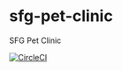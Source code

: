# sfg-pet-clinic
SFG Pet Clinic

[![CircleCI](https://circleci.com/gh/speedtrials/sfg-pet-clinic.svg?style=svg)](https://circleci.com/gh/speedtrials/sfg-pet-clinic)
